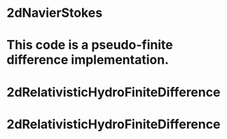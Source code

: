 # 2dNavierStokes
# This code is a pseudo-finite difference implementation.
# 2dRelativisticHydroFiniteDifference
# 2dRelativisticHydroFiniteDifference
